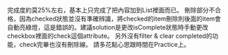 完成度約莫25%左右，基本上只完成了把內容加到List裡面而已。
刪除部分不合格，因為checked狀態並沒有準確辨識，將checked的item刪除則後面的item會自動亮綠燈，這是錯誤的。建議solution是更改isComplete狀態時手動更改checkbox裡面的check這個attribute。
另外沒有filter & clear completed的功能，check完畢也沒有刪除線。
請多花點心思跟時間在Practice上。

